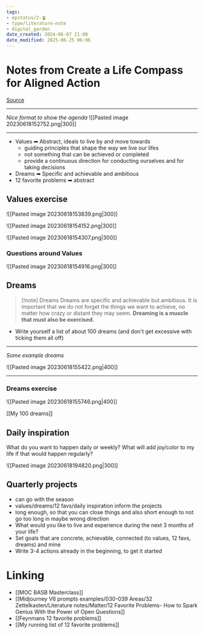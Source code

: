 ```yaml
---
tags: 
- epstatus/2-🪴
- type/literature-note
- digital_garden
date_created: 2024-06-07 21:08
date_modified: 2025-06-25 06:06
---
```

# Notes from Create a Life Compass for Aligned Action

[Source](https://building-a-second-brain.circle.so/c/replays-1ba411/)

***

*Nice format to show the agenda*
![[Pasted image 20230618152752.png|300]]

***

+ Values ➡ Abstract, ideals to live by and move towards
	+ guiding principles that shape the way we live our lifes
	+ not something that can be achieved or completed
	+ provide a continuous direction for conducting ourselves and for taking decisions
+ Dreams ➡ Specific and achievable and ambitious
+ 12 favorite problems ➡ abstract

## Values exercise

![[Pasted image 20230618153839.png|300]]

![[Pasted image 20230618154152.png|300]]

![[Pasted image 20230618154307.png|300]]

### Questions around Values

![[Pasted image 20230618154916.png|300]]

## Dreams

> [!note] Dreams
> Dreams are specific and achievable but ambitious. It is important that we do not forget the things we want to achieve, no matter how crazy or distant they may seem.
> **Dreaming is a muscle that must also be exercised.**

+ Write yourself a list of about 100 dreams (and don't get excessive with ticking them all off)

***

*Some example dreams*

![[Pasted image 20230618155422.png|400]]

***

### Dreams exercise

![[Pasted image 20230618155746.png|400]]

[[My 100 dreams]]

## Daily inspiration

What do you want to happen daily or weekly?
What will add joy/color to my life if that would happen regularly?

![[Pasted image 20230618194820.png|300]]

## Quarterly projects

+ can go with the season
+ values/dreams/12 favs/daily inspiration inform the projects
+ long enough, so that you can close things and also short enough to not go too long in  maybe wrong direction
+ What would you like to live and experience during the next 3 months of your life?
+ Set goals that are concrete, achievable, connected (to values, 12 favs, dreams) and mine
+ Write 3-4 actions already in the beginning, to get it started

# Linking

+ [[MOC BASB Masterclass]]
+ [[Midjourney V6 prompts examples/030-039 Areas/32 Zettelkasten/Literature notes/Matter/12 Favorite Problems- How to Spark Genius With the Power of Open Questions]]
+ [[Feynmans 12 favorite problems]]
+ [[My running list of 12 favorite problems]]

